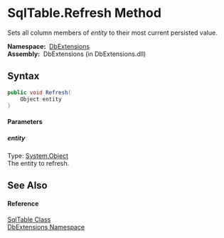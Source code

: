 SqlTable.Refresh Method
=======================
Sets all column members of *entity* to their most current persisted value.

  **Namespace:**  [DbExtensions][1]  
  **Assembly:**  DbExtensions (in DbExtensions.dll)

Syntax
------

```csharp
public void Refresh(
	Object entity
)
```

#### Parameters

##### *entity*
Type: [System.Object][2]  
The entity to refresh.


See Also
--------

#### Reference
[SqlTable Class][3]  
[DbExtensions Namespace][1]  

[1]: ../README.md
[2]: http://msdn.microsoft.com/en-us/library/e5kfa45b
[3]: README.md